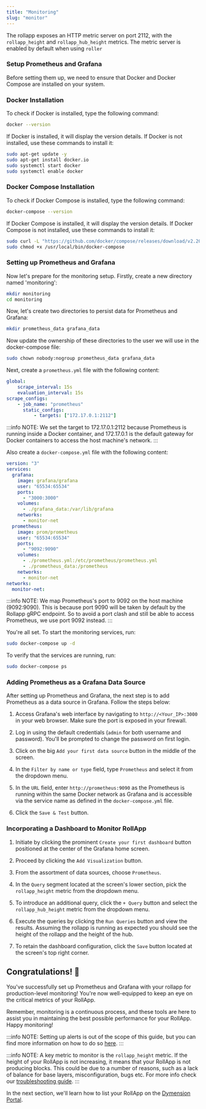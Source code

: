 ```yaml
---
title: "Monitoring"
slug: "monitor"
---
```


The rollapp exposes an HTTP metric server on port 2112, with the `rollapp_height` and `rollapp_hub_height` metrics.
The metric server is enabled by default when using `roller`

### Setup Prometheus and Grafana

Before setting them up, we need to ensure that Docker and Docker Compose are installed on your system.

### Docker Installation

To check if Docker is installed, type the following command:

```bash
docker --version
```

If Docker is installed, it will display the version details. If Docker is not installed, use these commands to install it:

```bash
sudo apt-get update -y
sudo apt-get install docker.io
sudo systemctl start docker
sudo systemctl enable docker
```

### Docker Compose Installation

To check if Docker Compose is installed, type the following command:

```bash
docker-compose --version
```

If Docker Compose is installed, it will display the version details. If Docker Compose is not installed, use these commands to install it:

```bash
sudo curl -L "https://github.com/docker/compose/releases/download/v2.20.2/docker-compose-$(uname -s)-$(uname -m)" -o /usr/local/bin/docker-compose
sudo chmod +x /usr/local/bin/docker-compose
```

### Setting up Prometheus and Grafana

Now let's prepare for the monitoring setup. Firstly, create a new directory named 'monitoring':

```bash
mkdir monitoring
cd monitoring
```

Now, let's create two directories to persist data for Prometheus and Grafana:

```bash
mkdir prometheus_data grafana_data
```

Now update the ownership of these directories to the user we will use in the docker-compose file:

```bash
sudo chown nobody:nogroup prometheus_data grafana_data
```

Next, create a `prometheus.yml` file with the following content:

```yml
global:
    scrape_interval: 15s
    evaluation_interval: 15s
scrape_configs:
    - job_name: "prometheus"
      static_configs:
          - targets: ["172.17.0.1:2112"]
```

:::info NOTE:
We set the target to 172.17.0.1:2112 because Prometheus is running inside a Docker container, and 172.17.0.1 is the default gateway for Docker containers to access the host machine's network.
:::

Also create a `docker-compose.yml` file with the following content:

```yml
version: "3"
services:
  grafana:
    image: grafana/grafana
    user: "65534:65534"
    ports:
      - "3000:3000"
    volumes:
      - ./grafana_data:/var/lib/grafana
    networks:
      - monitor-net
  prometheus:
    image: prom/prometheus
    user: "65534:65534"
    ports:
      - "9092:9090"
    volumes:
      - ./prometheus.yml:/etc/prometheus/prometheus.yml
      - ./prometheus_data:/prometheus
    networks:
      - monitor-net
networks:
  monitor-net:
```

:::info NOTE:
We map Prometheus's port to 9092 on the host machine (9092:9090). This is because port 9090 will be taken by default by the Rollapp gRPC endpoint. So to avoid a port clash and still be able to access Prometheus, we use port 9092 instead.
:::

You're all set. To start the monitoring services, run:

```bash
sudo docker-compose up -d
```

To verify that the services are running, run:

```bash
sudo docker-compose ps
```

### Adding Prometheus as a Grafana Data Source

After setting up Prometheus and Grafana, the next step is to add Prometheus as a data source in Grafana. Follow the steps below:

1. Access Grafana's web interface by navigating to `http://<Your_IP>:3000` in your web browser. Make sure the port is exposed in your firewall.

2. Log in using the default credentials (`admin` for both username and password). You'll be prompted to change the password on first login.

3. Click on the big `Add your first data source` button in the middle of the screen.

4. In the `Filter by name or type` field, type `Prometheus` and select it from the dropdown menu.

5. In the `URL` field, enter `http://prometheus:9090` as the Prometheus is running within the same Docker network as Grafana and is accessible via the service name as defined in the `docker-compose.yml` file.

6. Click the `Save & Test` button.

### Incorporating a Dashboard to Monitor RollApp

1. Initiate by clicking the prominent `Create your first dashboard` button positioned at the center of the Grafana home screen.

2. Proceed by clicking the `Add Visualization` button.

3. From the assortment of data sources, choose `Prometheus`.

4. In the `Query` segment located at the screen's lower section, pick the `rollapp_height` metric from the dropdown menu.

5. To introduce an additional query, click the `+ Query` button and select the `rollapp_hub_height` metric from the dropdown menu.

6. Execute the queries by clicking the `Run Queries` button and view the results. Assuming the rollapp is running as expected you should see the height of the rollapp and the height of the hub.

7. To retain the dashboard configuration, click the `Save` button located at the screen's top right corner.

## Congratulations! 🎉

You've successfully set up Prometheus and Grafana with your rollapp for production-level monitoring! You're now well-equipped to keep an eye on the critical metrics of your RollApp.

Remember, monitoring is a continuous process, and these tools are here to assist you in maintaining the best possible performance for your RollApp. Happy monitoring!

:::info NOTE:
Setting up alerts is out of the scope of this guide, but you can find more information on how to do so [here](https://prometheus.io/docs/alerting/latest/overview/).
:::

:::info NOTE:
A key metric to monitor is the `rollapp_height` metric. If the height of your RollApp is not increasing, it means that your RollApp is not producing blocks. This could be due to a number of reasons, such as a lack of balance for base layers, misconfiguration, bugs etc. For more info check our [troubleshooting guide](../troubleshooting/overview.md).
:::

In the next section, we'll learn how to list your RollApp on the [Dymension Portal](https://portal.dymension.xyz).
